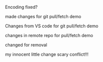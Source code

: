 Encoding fixed?

made changes for git pull/fetch demo

Changes from VS code for git pull/fetch demo

changes in remote repo for pull/fetch demo

changed for removal

my innocent little change
scary conflict!!!
